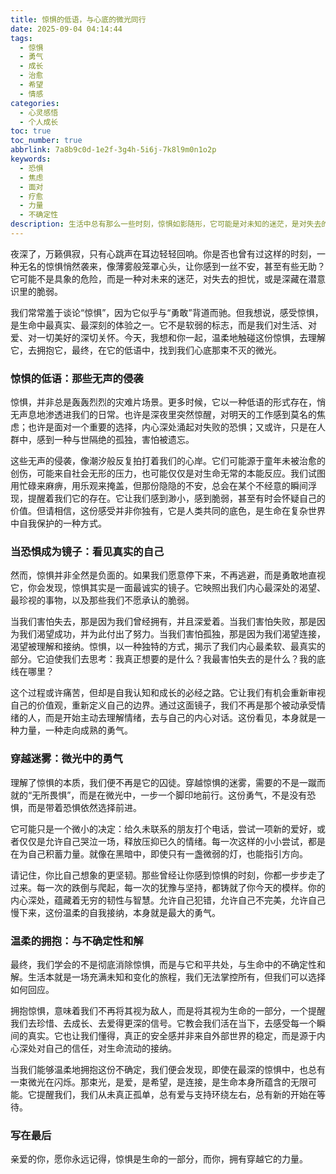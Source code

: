 ```yaml
---
title: 惊惧的低语，与心底的微光同行
date: 2025-09-04 04:14:44
tags:
  - 惊惧
  - 勇气
  - 成长
  - 治愈
  - 希望
  - 情感
categories:
  - 心灵感悟
  - 个人成长
toc: true
toc_number: true
abbrlink: 7a8b9c0d-1e2f-3g4h-5i6j-7k8l9m0n1o2p
keywords:
  - 恐惧
  - 焦虑
  - 面对
  - 疗愈
  - 力量
  - 不确定性
description: 生活中总有那么一些时刻，惊惧如影随形，它可能是对未知的迷茫，是对失去的担忧，亦或是深藏心底的脆弱。这篇文章将带你温柔地触碰那些令人不安的情绪，理解它们并非敌人，而是指引我们走向内心深处、发现内在力量的信使。让我们一起，在惊惧的低语中，找到属于自己的那束微光，勇敢前行。
---
```


夜深了，万籁俱寂，只有心跳声在耳边轻轻回响。你是否也曾有过这样的时刻，一种无名的惊惧悄然袭来，像薄雾般笼罩心头，让你感到一丝不安，甚至有些无助？它可能不是具象的危险，而是一种对未来的迷茫，对失去的担忧，或是深藏在潜意识里的脆弱。

我们常常羞于谈论“惊惧”，因为它似乎与“勇敢”背道而驰。但我想说，感受惊惧，是生命中最真实、最深刻的体验之一。它不是软弱的标志，而是我们对生活、对爱、对一切美好的深切关怀。今天，我想和你一起，温柔地触碰这份惊惧，去理解它，去拥抱它，最终，在它的低语中，找到我们心底那束不灭的微光。

### 惊惧的低语：那些无声的侵袭

惊惧，并非总是轰轰烈烈的灾难片场景。更多时候，它以一种低语的形式存在，悄无声息地渗透进我们的日常。也许是深夜里突然惊醒，对明天的工作感到莫名的焦虑；也许是面对一个重要的选择，内心深处涌起对失败的恐惧；又或许，只是在人群中，感到一种与世隔绝的孤独，害怕被遗忘。

这些无声的侵袭，像潮汐般反复拍打着我们的心岸。它们可能源于童年未被治愈的创伤，可能来自社会无形的压力，也可能仅仅是对生命无常的本能反应。我们试图用忙碌来麻痹，用乐观来掩盖，但那份隐隐的不安，总会在某个不经意的瞬间浮现，提醒着我们它的存在。它让我们感到渺小，感到脆弱，甚至有时会怀疑自己的价值。但请相信，这份感受并非你独有，它是人类共同的底色，是生命在复杂世界中自我保护的一种方式。

### 当恐惧成为镜子：看见真实的自己

然而，惊惧并非全然是负面的。如果我们愿意停下来，不再逃避，而是勇敢地直视它，你会发现，惊惧其实是一面最诚实的镜子。它映照出我们内心最深处的渴望、最珍视的事物，以及那些我们不愿承认的脆弱。

当我们害怕失去，那是因为我们曾经拥有，并且深爱着。当我们害怕失败，那是因为我们渴望成功，并为此付出了努力。当我们害怕孤独，那是因为我们渴望连接，渴望被理解和接纳。惊惧，以一种独特的方式，揭示了我们内心最柔软、最真实的部分。它迫使我们去思考：我真正想要的是什么？我最害怕失去的是什么？我的底线在哪里？

这个过程或许痛苦，但却是自我认知和成长的必经之路。它让我们有机会重新审视自己的价值观，重新定义自己的边界。通过这面镜子，我们不再是那个被动承受情绪的人，而是开始主动去理解情绪，去与自己的内心对话。这份看见，本身就是一种力量，一种走向成熟的勇气。

### 穿越迷雾：微光中的勇气

理解了惊惧的本质，我们便不再是它的囚徒。穿越惊惧的迷雾，需要的不是一蹴而就的“无所畏惧”，而是在微光中，一步一个脚印地前行。这份勇气，不是没有恐惧，而是带着恐惧依然选择前进。

它可能只是一个微小的决定：给久未联系的朋友打个电话，尝试一项新的爱好，或者仅仅是允许自己哭泣一场，释放压抑已久的情绪。每一次这样的小小尝试，都是在为自己积蓄力量。就像在黑暗中，即使只有一盏微弱的灯，也能指引方向。

请记住，你比自己想象的更坚韧。那些曾经让你感到惊惧的时刻，你都一步步走了过来。每一次的跌倒与爬起，每一次的犹豫与坚持，都铸就了你今天的模样。你的内心深处，蕴藏着无穷的韧性与智慧。允许自己犯错，允许自己不完美，允许自己慢下来，这份温柔的自我接纳，本身就是最大的勇气。

### 温柔的拥抱：与不确定性和解

最终，我们学会的不是彻底消除惊惧，而是与它和平共处，与生命中的不确定性和解。生活本就是一场充满未知和变化的旅程，我们无法掌控所有，但我们可以选择如何回应。

拥抱惊惧，意味着我们不再将其视为敌人，而是将其视为生命的一部分，一个提醒我们去珍惜、去成长、去爱得更深的信号。它教会我们活在当下，去感受每一个瞬间的真实。它也让我们懂得，真正的安全感并非来自外部世界的稳定，而是源于内心深处对自己的信任，对生命流动的接纳。

当我们能够温柔地拥抱这份不确定，我们便会发现，即使在最深的惊惧中，也总有一束微光在闪烁。那束光，是爱，是希望，是连接，是生命本身所蕴含的无限可能。它提醒我们，我们从未真正孤单，总有爱与支持环绕左右，总有新的开始在等待。

### 写在最后

亲爱的你，愿你永远记得，惊惧是生命的一部分，而你，拥有穿越它的力量。